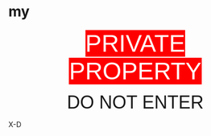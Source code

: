 # my

<p style="text-align:center"><span style="font-family:arial;background-color:red;color:white;font-size:48px;">PRIVATE</br>PROPERTY</span></p>
<p style="text-align:center"><span style="font-family:arial;font-size:36px;">DO NOT ENTER</span></p>

X-D

